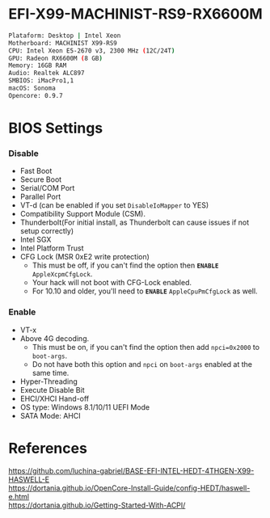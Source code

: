 # EFI-X99-MACHINIST-RS9-RX6600M

```bash
Plataform: Desktop | Intel Xeon
Motherboard: MACHINIST X99-RS9
CPU: Intel Xeon E5-2670 v3, 2300 MHz (12C/24T)
GPU: Radeon RX6600M (8 GB)
Memory: 16GB RAM
Audio: Realtek ALC897
SMBIOS: iMacPro1,1
macOS: Sonoma
Opencore: 0.9.7
```

# BIOS Settings

### Disable

- Fast Boot
- Secure Boot
- Serial/COM Port
- Parallel Port
- VT-d (can be enabled if you set `DisableIoMapper` to YES)
- Compatibility Support Module (CSM).
- Thunderbolt(For initial install, as Thunderbolt can cause issues if not setup correctly)
- Intel SGX
- Intel Platform Trust
- CFG Lock (MSR 0xE2 write protection)
  - This must be off, if you can't find the option then **`ENABLE`** `AppleXcpmCfgLock`. 
  - Your hack will not boot with CFG-Lock enabled.
  - For 10.10 and older, you'll need to **`ENABLE`** `AppleCpuPmCfgLock` as well.

### Enable

- VT-x
- Above 4G decoding. 
  - This must be on, if you can't find the option then add `npci=0x2000` to `boot-args`. 
  - Do not have both this option and `npci` on `boot-args` enabled at the same time.
- Hyper-Threading
- Execute Disable Bit
- EHCI/XHCI Hand-off
- OS type: Windows 8.1/10/11 UEFI Mode
- SATA Mode: AHCI

# References

https://github.com/luchina-gabriel/BASE-EFI-INTEL-HEDT-4THGEN-X99-HASWELL-E
<br>
https://dortania.github.io/OpenCore-Install-Guide/config-HEDT/haswell-e.html
<br>
https://dortania.github.io/Getting-Started-With-ACPI/
